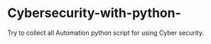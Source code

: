 # Cybersecurity-with-python-
Try to collect all Automation python script for using Cyber security. 

